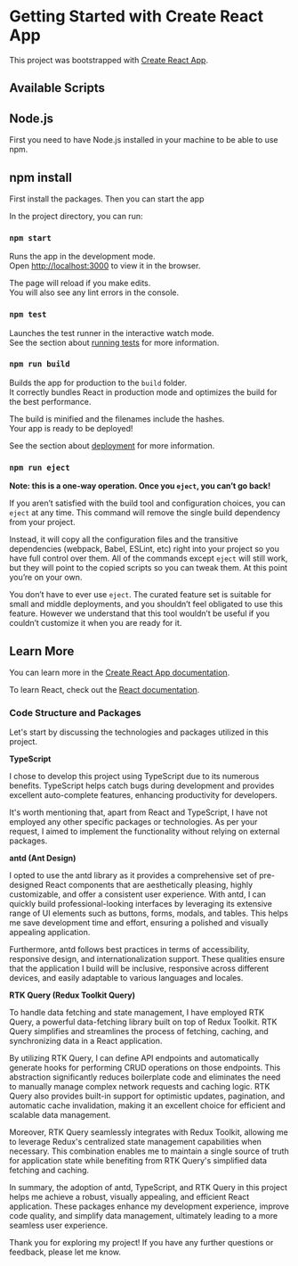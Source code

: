 # Getting Started with Create React App

This project was bootstrapped with [Create React App](https://github.com/facebook/create-react-app).

## Available Scripts

## Node.js

First you need to have Node.js installed in your machine to be able to use npm.

## npm install

First install the packages. Then you can start the app

In the project directory, you can run:

### `npm start`

Runs the app in the development mode.\
Open [http://localhost:3000](http://localhost:3000) to view it in the browser.

The page will reload if you make edits.\
You will also see any lint errors in the console.

### `npm test`

Launches the test runner in the interactive watch mode.\
See the section about [running tests](https://facebook.github.io/create-react-app/docs/running-tests) for more information.

### `npm run build`

Builds the app for production to the `build` folder.\
It correctly bundles React in production mode and optimizes the build for the best performance.

The build is minified and the filenames include the hashes.\
Your app is ready to be deployed!

See the section about [deployment](https://facebook.github.io/create-react-app/docs/deployment) for more information.

### `npm run eject`

**Note: this is a one-way operation. Once you `eject`, you can’t go back!**

If you aren’t satisfied with the build tool and configuration choices, you can `eject` at any time. This command will remove the single build dependency from your project.

Instead, it will copy all the configuration files and the transitive dependencies (webpack, Babel, ESLint, etc) right into your project so you have full control over them. All of the commands except `eject` will still work, but they will point to the copied scripts so you can tweak them. At this point you’re on your own.

You don’t have to ever use `eject`. The curated feature set is suitable for small and middle deployments, and you shouldn’t feel obligated to use this feature. However we understand that this tool wouldn’t be useful if you couldn’t customize it when you are ready for it.

## Learn More

You can learn more in the [Create React App documentation](https://facebook.github.io/create-react-app/docs/getting-started).

To learn React, check out the [React documentation](https://reactjs.org/).

### Code Structure and Packages

Let's start by discussing the technologies and packages utilized in this project.

**TypeScript**

I chose to develop this project using TypeScript due to its numerous benefits. TypeScript helps catch bugs during development and provides excellent auto-complete features, enhancing productivity for developers.

It's worth mentioning that, apart from React and TypeScript, I have not employed any other specific packages or technologies. As per your request, I aimed to implement the functionality without relying on external packages.

**antd (Ant Design)**

I opted to use the antd library as it provides a comprehensive set of pre-designed React components that are aesthetically pleasing, highly customizable, and offer a consistent user experience. With antd, I can quickly build professional-looking interfaces by leveraging its extensive range of UI elements such as buttons, forms, modals, and tables. This helps me save development time and effort, ensuring a polished and visually appealing application.

Furthermore, antd follows best practices in terms of accessibility, responsive design, and internationalization support. These qualities ensure that the application I build will be inclusive, responsive across different devices, and easily adaptable to various languages and locales.

**RTK Query (Redux Toolkit Query)**

To handle data fetching and state management, I have employed RTK Query, a powerful data-fetching library built on top of Redux Toolkit. RTK Query simplifies and streamlines the process of fetching, caching, and synchronizing data in a React application.

By utilizing RTK Query, I can define API endpoints and automatically generate hooks for performing CRUD operations on those endpoints. This abstraction significantly reduces boilerplate code and eliminates the need to manually manage complex network requests and caching logic. RTK Query also provides built-in support for optimistic updates, pagination, and automatic cache invalidation, making it an excellent choice for efficient and scalable data management.

Moreover, RTK Query seamlessly integrates with Redux Toolkit, allowing me to leverage Redux's centralized state management capabilities when necessary. This combination enables me to maintain a single source of truth for application state while benefiting from RTK Query's simplified data fetching and caching.

In summary, the adoption of antd, TypeScript, and RTK Query in this project helps me achieve a robust, visually appealing, and efficient React application. These packages enhance my development experience, improve code quality, and simplify data management, ultimately leading to a more seamless user experience.

Thank you for exploring my project! If you have any further questions or feedback, please let me know.
